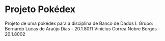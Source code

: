 # Projeto Pokédex

Projeto de uma pokédex para a disciplina de Banco de Dados I.
Grupo: Bernardo Lucas de Araújo Dias - 20.1.8011 
       Vinícius Correa Nobre Borges - 20.1.8002

